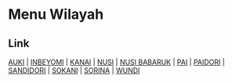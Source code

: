 # Menu Wilayah

## Link

[AUKI](https://github.com/gigit-pemilu/pemilu-2024-91-papua/tree/main/pileg-dpr/hitung-suara/sub/91-papua/sub/06-biak-numfor/sub/10-padaido/sub/2002-auki)
 | 
[INBEYOMI](https://github.com/gigit-pemilu/pemilu-2024-91-papua/tree/main/pileg-dpr/hitung-suara/sub/91-papua/sub/06-biak-numfor/sub/10-padaido/sub/2014-inbeyomi)
 | 
[KANAI](https://github.com/gigit-pemilu/pemilu-2024-91-papua/tree/main/pileg-dpr/hitung-suara/sub/91-papua/sub/06-biak-numfor/sub/10-padaido/sub/2021-kanai)
 | 
[NUSI](https://github.com/gigit-pemilu/pemilu-2024-91-papua/tree/main/pileg-dpr/hitung-suara/sub/91-papua/sub/06-biak-numfor/sub/10-padaido/sub/2005-nusi)
 | 
[NUSI BABARUK](https://github.com/gigit-pemilu/pemilu-2024-91-papua/tree/main/pileg-dpr/hitung-suara/sub/91-papua/sub/06-biak-numfor/sub/10-padaido/sub/2004-nusi-babaruk)
 | 
[PAI](https://github.com/gigit-pemilu/pemilu-2024-91-papua/tree/main/pileg-dpr/hitung-suara/sub/91-papua/sub/06-biak-numfor/sub/10-padaido/sub/2001-pai)
 | 
[PAIDORI](https://github.com/gigit-pemilu/pemilu-2024-91-papua/tree/main/pileg-dpr/hitung-suara/sub/91-papua/sub/06-biak-numfor/sub/10-padaido/sub/2020-paidori)
 | 
[SANDIDORI](https://github.com/gigit-pemilu/pemilu-2024-91-papua/tree/main/pileg-dpr/hitung-suara/sub/91-papua/sub/06-biak-numfor/sub/10-padaido/sub/2016-sandidori)
 | 
[SOKANI](https://github.com/gigit-pemilu/pemilu-2024-91-papua/tree/main/pileg-dpr/hitung-suara/sub/91-papua/sub/06-biak-numfor/sub/10-padaido/sub/2022-sokani)
 | 
[SORINA](https://github.com/gigit-pemilu/pemilu-2024-91-papua/tree/main/pileg-dpr/hitung-suara/sub/91-papua/sub/06-biak-numfor/sub/10-padaido/sub/2015-sorina)
 | 
[WUNDI](https://github.com/gigit-pemilu/pemilu-2024-91-papua/tree/main/pileg-dpr/hitung-suara/sub/91-papua/sub/06-biak-numfor/sub/10-padaido/sub/2003-wundi)

